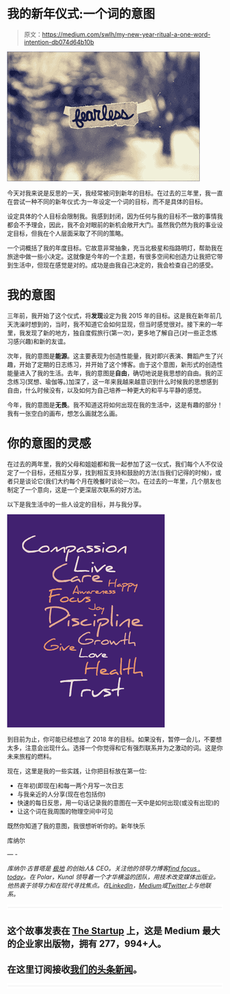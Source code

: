 # 我的新年仪式:一个词的意图

> 原文：<https://medium.com/swlh/my-new-year-ritual-a-one-word-intention-db074d64b10b>

![](img/f9e77d29b412fdef4268f96fea047fc8.png)

今天对我来说是反思的一天，我经常被问到新年的目标。在过去的三年里，我一直在尝试一种不同的新年仪式:为一年设定一个词的目标，而不是具体的目标。

设定具体的个人目标会限制我。我感到封闭，因为任何与我的目标不一致的事情我都会不予理会，因此，我不会对眼前的新机会敞开大门。虽然我仍然为我的事业设定目标，但我在个人层面采取了不同的策略。

一个词概括了我的年度目标。它故意非常抽象，充当北极星和指路明灯，帮助我在旅途中做一些小决定。这就像是今年的一个主题，有很多空间和创造力让我把它带到生活中，但现在感觉是对的。成功是由我自己决定的，我会检查自己的感受。

# 我的意图

三年前，我开始了这个仪式，将**发现**设定为我 2015 年的目标。这是我在新年前几天洗澡时想到的，当时，我不知道它会如何显现，但当时感觉很对。接下来的一年里，我发现了新的地方，独自度假旅行(第一次)，更多地了解自己(对一些正念练习感兴趣)和新的友谊。

次年，我的意图是**能源**。这主要表现为创造性能量，我对即兴表演、舞蹈产生了兴趣，开始了定期的日志练习，并开始了这个博客。由于这个意图，新形式的创造性能量进入了我的生活。去年，我的意图是**自由**，确切地说是我思想的自由。我的正念练习(冥想、瑜伽等。)加深了，这一年来我越来越意识到什么时候我的思想感到自由，什么时候没有，以及如何为自己培养一种更大的和平与平静的感觉。

今年，我的意图是**无畏**。我不知道这将如何出现在我的生活中，这是有趣的部分！我有一张空白的画布，想怎么画就怎么画。

# 你的意图的灵感

在过去的两年里，我的父母和姐姐都和我一起参加了这一仪式，我们每个人不仅设定了一个目标，还相互分享，找到相互支持和鼓励的方法(当我们记得的时候)，或者只是谈论它(我们大约每个月在晚餐时谈论一次)。在过去的一年里，几个朋友也制定了一个意向，这是一个更深层次联系的好方法。

以下是我生活中的一些人设定的目标，并与我分享。

![](img/5f94d101d717b365f1e54caf827a72da.png)

到目前为止，你可能已经想出了 2018 年的目标。如果没有，暂停一会儿，不要想太多，注意会出现什么。选择一个你觉得和它有强烈联系并为之激动的词。这是你未来旅程的燃料。

现在，这里是我的一些实践，让你把目标放在第一位:

*   在年初(即现在)和每一两个月写一次日志
*   与我亲近的人分享(现在也包括你)
*   快速的每日反思，用一句话记录我的意图在一天中是如何出现(或没有出现)的
*   让这个词在我周围的物理空间中可见

既然你知道了我的意图，我很想听听你的。新年快乐

库纳尔

— -

*库纳尔·古普塔是* [*极地*](http://www.polar.me/) *的创始人& CEO。关注他的领导力博客*[*find focus . today*](http://findfocus.today/)*。在 Polar，Kunal 领导着一个才华横溢的团队，用技术改变媒体出版业。他热衷于领导力和在现代寻找焦点。在*[*LinkedIn*](https://ca.linkedin.com/in/kunalfrompolar)*，*[*Medium*](/@findfocus)*或*[*Twitter*](https://twitter.com/kunalfrompolar)*上与他联系。*

![](img/731acf26f5d44fdc58d99a6388fe935d.png)

## 这个故事发表在 [The Startup](https://medium.com/swlh) 上，这是 Medium 最大的企业家出版物，拥有 277，994+人。

## 在这里订阅接收[我们的头条新闻](http://growthsupply.com/the-startup-newsletter/)。

![](img/731acf26f5d44fdc58d99a6388fe935d.png)